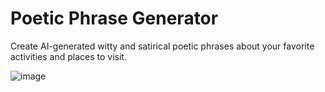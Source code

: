 # Poetic Phrase Generator
Create AI-generated witty and satirical poetic phrases about your favorite activities and places to visit.

![image](https://github.com/syntaxboybe/poetic-phrase-generator/assets/113691000/305ddd56-d3a0-4815-856d-914b2cb536aa)
